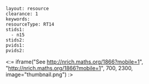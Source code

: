 ````
layout: resource
clearance: 1
keywords:
resourceType: RT14
stids1: 
  - n15
stids2:
pvids1:
pvids2:

````

<:= iframe("See http://nrich.maths.org/1866?mobile=1", "http://nrich.maths.org/1866?mobile=1", 700, 2300, image="thumbnail.png") :>

